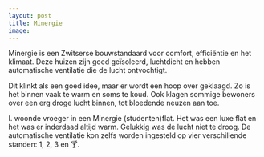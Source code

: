 ```yaml
---
layout: post
title: Minergie
image:
---
```


Minergie is een Zwitserse bouwstandaard voor comfort, efficiëntie en het klimaat. Deze huizen zijn goed geïsoleerd, luchtdicht en hebben automatische ventilatie die de lucht ontvochtigt.

Dit klinkt als een goed idee, maar er wordt een hoop over geklaagd. Zo is het binnen vaak te warm en soms te koud. Ook klagen sommige bewoners over een erg droge lucht binnen, tot bloedende neuzen aan toe.

I. woonde vroeger in een Minergie (studenten)flat. Het was een luxe flat en het was er inderdaad altijd warm. Gelukkig was de lucht niet te droog. De automatische ventilatie kon zelfs worden ingesteld op vier verschillende standen: 1, 2, 3 en 🍸.
